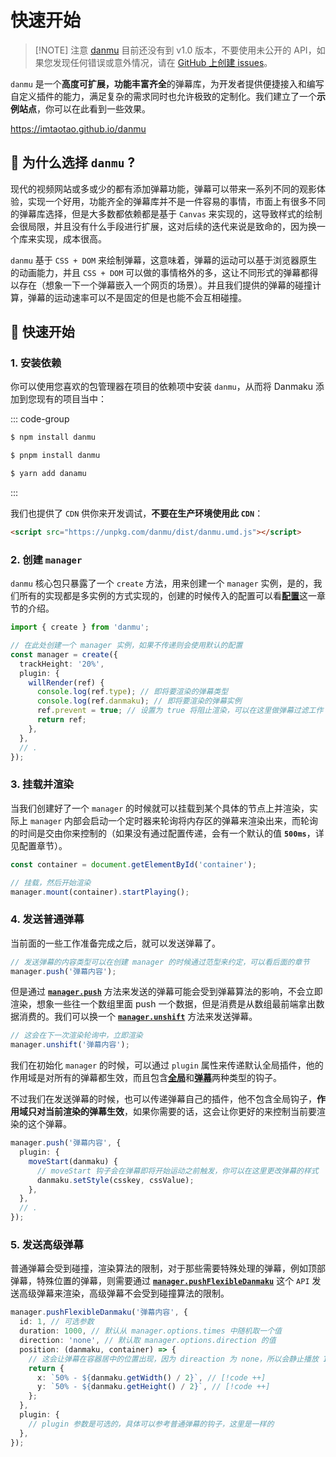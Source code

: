 # 快速开始

> [!NOTE] 注意
> <a href="https://www.npmjs.com/package/danmu">danmu</a> 目前还没有到 v1.0 版本，不要使用未公开的 API，如果您发现任何错误或意外情况，请在 <a href="https://github.com/imtaotao/danmu/issues/new">GitHub 上创建 issues</a>。

`danmu` 是一个**高度可扩展，功能丰富齐全**的弹幕库，为开发者提供便捷接入和编写自定义插件的能力，满足复杂的需求同时也允许极致的定制化。我们建立了一个**示例站点**，你可以在此看到一些效果。

https://imtaotao.github.io/danmu

## 🎯 为什么选择 `danmu` ?

现代的视频网站或多或少的都有添加弹幕功能，弹幕可以带来一系列不同的观影体验，实现一个好用，功能齐全的弹幕库并不是一件容易的事情，市面上有很多不同的弹幕库选择，但是大多数都依赖都是基于 `Canvas` 来实现的，这导致样式的绘制会很局限，并且没有什么手段进行扩展，这对后续的迭代来说是致命的，因为换一个库来实现，成本很高。

`danmu` 基于 `CSS + DOM` 来绘制弹幕，这意味着，弹幕的运动可以基于浏览器原生的动画能力，并且 `CSS + DOM` 可以做的事情格外的多，这让不同形式的弹幕都得以存在（想象一下一个弹幕嵌入一个网页的场景）。并且我们提供的弹幕的碰撞计算，弹幕的运动速率可以不是固定的但是也能不会互相碰撞。

## 🚀 快速开始

### 1. 安装依赖

你可以使用您喜欢的包管理器在项目的依赖项中安装 `danmu`，从而将 Danmaku 添加到您现有的项目当中：

::: code-group

```sh [npm]
$ npm install danmu
```

```sh [pnpm]
$ pnpm install danmu
```

```sh [yarn]
$ yarn add danamu
```

:::

我们也提供了 `CDN` 供你来开发调试，**不要在生产环境使用此 `CDN`**：

```html
<script src="https://unpkg.com/danmu/dist/danmu.umd.js"></script>
```

### 2. 创建 `manager`

`danmu` 核心包只暴露了一个 `create` 方法，用来创建一个 `manager` 实例，是的，我们所有的实现都是多实例的方式实现的，创建的时候传入的配置可以看[**配置**](../reference/manager-config)这一章节的介绍。

```ts
import { create } from 'danmu';

// 在此处创建一个 manager 实例，如果不传递则会使用默认的配置
const manager = create({
  trackHeight: '20%',
  plugin: {
    willRender(ref) {
      console.log(ref.type); // 即将要渲染的弹幕类型
      console.log(ref.danmaku); // 即将要渲染的弹幕实例
      ref.prevent = true; // 设置为 true 将阻止渲染，可以在这里做弹幕过滤工作
      return ref;
    },
  },
  // .
});
```

### 3. 挂载并渲染

当我们创建好了一个 `manager` 的时候就可以挂载到某个具体的节点上并渲染，实际上 `manager` 内部会启动一个定时器来轮询将内存区的弹幕来渲染出来，而轮询的时间是交由你来控制的（如果没有通过配置传递，会有一个默认的值 **`500ms`**，详见配置章节）。

```ts
const container = document.getElementById('container');

// 挂载，然后开始渲染
manager.mount(container).startPlaying();
```

### 4. 发送普通弹幕

当前面的一些工作准备完成之后，就可以发送弹幕了。

```ts
// 发送弹幕的内容类型可以在创建 manager 的时候通过范型来约定，可以看后面的章节
manager.push('弹幕内容');
```

但是通过 [**`manager.push`**](../reference/manager-methods/#manager-push) 方法来发送的弹幕可能会受到弹幕算法的影响，不会立即渲染，想象一些往一个数组里面 push 一个数据，但是消费是从数组最前端拿出数据消费的。我们可以换一个 [**`manager.unshift`**](../reference/manager-methods/#manager-unshift) 方法来发送弹幕。

```ts
// 这会在下一次渲染轮询中，立即渲染
manager.unshift('弹幕内容');
```

我们在初始化 `manager` 的时候，可以通过 `plugin` 属性来传递默认全局插件，他的作用域是对所有的弹幕都生效，而且包含[**全局**](../reference/manager-hooks)和[**弹幕**](../reference/danmaku-hooks)两种类型的钩子。

不过我们在发送弹幕的时候，也可以传递弹幕自己的插件，他不包含全局钩子，**作用域只对当前渲染的弹幕生效**，如果你需要的话，这会让你更好的来控制当前要渲染的这个弹幕。

```ts
manager.push('弹幕内容', {
  plugin: {
    moveStart(danmaku) {
      // moveStart 钩子会在弹幕即将开始运动之前触发，你可以在这里更改弹幕的样式
      danmaku.setStyle(csskey, cssValue);
    },
  },
  // .
});
```

### 5. 发送高级弹幕

普通弹幕会受到碰撞，渲染算法的限制，对于那些需要特殊处理的弹幕，例如顶部弹幕，特殊位置的弹幕，则需要通过 [**`manager.pushFlexibleDanmaku`**](../reference/manager-methods/#manager-pushflexibledanmaku) 这个 `API` 发送高级弹幕来渲染，高级弹幕不会受到碰撞算法的限制。

```ts
manager.pushFlexibleDanmaku('弹幕内容', {
  id: 1, // 可选参数
  duration: 1000, // 默认从 manager.options.times 中随机取一个值
  direction: 'none', // 默认取 manager.options.direction 的值
  position: (danmaku, container) => {
    // 这会让弹幕在容器居中的位置出现，因为 direaction 为 none，所以会静止播放 1s
    return {
      x: `50% - ${danmaku.getWidth() / 2}`, // [!code ++]
      y: `50% - ${danmaku.getHeight() / 2}`, // [!code ++]
    };
  },
  plugin: {
    // plugin 参数是可选的，具体可以参考普通弹幕的钩子，这里是一样的
  },
});
```
